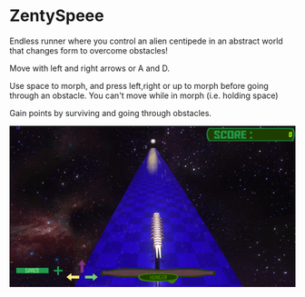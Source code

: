 # ZentySpeee 

Endless runner where you control an alien centipede in an abstract world that changes form to overcome obstacles!

Move with left and right arrows or A and D.

Use space to morph, and press left,right or up to morph before going through an obstacle. You can't move while in morph (i.e. holding space)

Gain points by surviving and going through obstacles.

![Alt text](zentyspeede.PNG?raw=true "Title")
